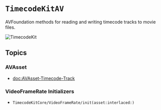 # ``TimecodeKitAV``

AVFoundation methods for reading and writing timecode tracks to movie files.

![TimecodeKit](timecodekit-banner.png)


## Topics

### AVAsset

- <doc:AVAsset-Timecode-Track>

### VideoFrameRate Initializers

- ``TimecodeKitCore/VideoFrameRate/init(asset:interlaced:)``
